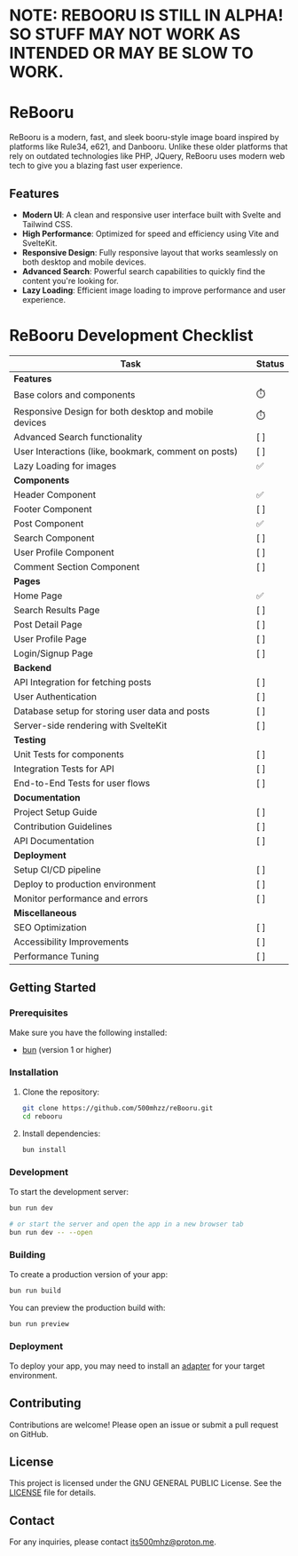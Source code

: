 # NOTE: REBOORU IS STILL IN ALPHA! SO STUFF MAY **NOT** WORK AS INTENDED OR MAY BE SLOW TO WORK.

# ReBooru

ReBooru is a modern, fast, and sleek booru-style image board inspired by platforms like Rule34, e621, and Danbooru. Unlike these older platforms that rely on outdated technologies like PHP, JQuery, ReBooru uses modern web tech to give you a blazing fast user experience.

## Features

- **Modern UI**: A clean and responsive user interface built with Svelte and Tailwind CSS.
- **High Performance**: Optimized for speed and efficiency using Vite and SvelteKit.
- **Responsive Design**: Fully responsive layout that works seamlessly on both desktop and mobile devices.
- **Advanced Search**: Powerful search capabilities to quickly find the content you're looking for.
- **Lazy Loading**: Efficient image loading to improve performance and user experience.

# ReBooru Development Checklist

| Task | Status |
|------|--------|
| **Features** | |
| Base colors and components | ⏱️ |
| Responsive Design for both desktop and mobile devices | ⏱️ |
| Advanced Search functionality | [ ] |
| User Interactions (like, bookmark, comment on posts) | [ ] |
| Lazy Loading for images | ✅ |
| **Components** | |
| Header Component | ✅ |
| Footer Component | [ ] |
| Post Component   | ✅ |
| Search Component | [ ] |
| User Profile Component | [ ] |
| Comment Section Component | [ ] |
| **Pages** | |
| Home Page | ✅ |
| Search Results Page | [ ] |
| Post Detail Page | [ ] |
| User Profile Page | [ ] |
| Login/Signup Page | [ ] |
| **Backend** | |
| API Integration for fetching posts | [ ] |
| User Authentication | [ ] |
| Database setup for storing user data and posts | [ ] |
| Server-side rendering with SvelteKit | [ ] |
| **Testing** | |
| Unit Tests for components | [ ] |
| Integration Tests for API | [ ] |
| End-to-End Tests for user flows | [ ] |
| **Documentation** | |
| Project Setup Guide | [ ] |
| Contribution Guidelines | [ ] |
| API Documentation | [ ] |
| **Deployment** | |
| Setup CI/CD pipeline | [ ] |
| Deploy to production environment | [ ] |
| Monitor performance and errors | [ ] |
| **Miscellaneous** | |
| SEO Optimization | [ ] |
| Accessibility Improvements | [ ] |
| Performance Tuning | [ ] |

## Getting Started

### Prerequisites

Make sure you have the following installed:

- [bun](https://bun.sh) (version 1 or higher)

### Installation

1. Clone the repository:

    ```bash
    git clone https://github.com/500mhzz/reBooru.git
    cd rebooru
    ```

2. Install dependencies:

    ```bash
    bun install
    ```

### Development

To start the development server:

```bash
bun run dev

# or start the server and open the app in a new browser tab
bun run dev -- --open
```

### Building

To create a production version of your app:

```bash
bun run build
```

You can preview the production build with:

```bash
bun run preview
```

### Deployment

To deploy your app, you may need to install an [adapter](https://kit.svelte.dev/docs/adapters) for your target environment.

## Contributing

Contributions are welcome! Please open an issue or submit a pull request on GitHub.

## License

This project is licensed under the GNU GENERAL PUBLIC License. See the [LICENSE](LICENSE) file for details.

## Contact

For any inquiries, please contact [its500mhz@proton.me](mailto:its500mhz@proton.me).